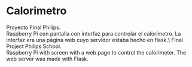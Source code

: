 # Calorimetro
Proyecto Final Philips.\
Raspberry Pi con pantalla con interfaz para controlar el calorímetro. La interfaz era una página web cuyo servidor estaba hecho en flask.\ 
Final Project Philips School.\
Raspberry Pi with screen with a web page to control the calorimeter. The web server was made with Flask.
